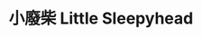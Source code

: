 ---
title: "小廢柴 Little Sleepyhead"
description: "小廢柴 Little Sleepyhead"
layout: shop
keywords:
  - 美食競賽
  - 台灣美食
  - 美食精選
datePublished: "2025-06-30"
dateModified: "2025-07-05"
city: "花蓮縣"
district: "花蓮市"
address: "花蓮縣花蓮市明義街75號"
phone: "038310311"
geo: "23.975167991573947, 121.60662849562814"
google_map: "https://maps.app.goo.gl/LRviE7Yv9wkZ8kn27"
footinder: "https://footinder.com.tw/%e8%8a%b1%e8%93%ae%e7%b8%a3%e8%8a%b1%e8%93%ae%e5%b8%82/154728/"
official: "https://www.facebook.com/littlesleepyheadhl"
award:
  - name: "500盤"
    year: "2024"
    entries:
      - dishes:
          - "綜合炸海鮮"

---